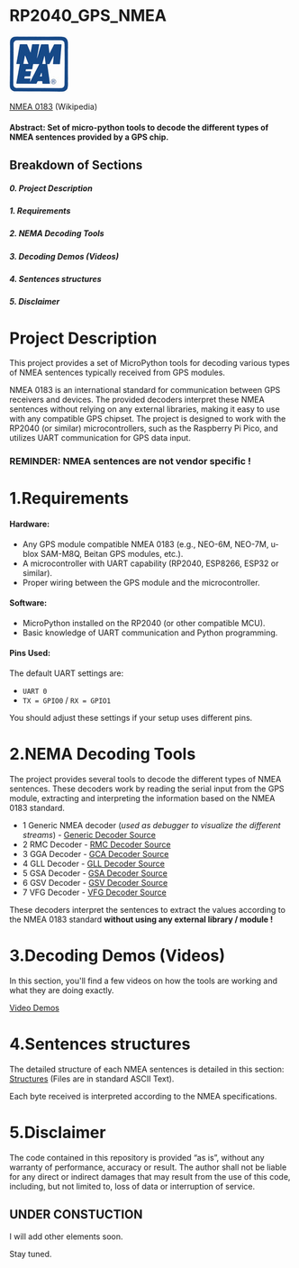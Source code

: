 # RP2040_GPS_NMEA
![Pic](https://github.com/MicroControleurMonde/RP2040_GPS_NMEA/blob/main/NMEA_sentences_definitions/nmea-logo-blue.jpg)

[NMEA 0183](https://en.wikipedia.org/wiki/NMEA_0183) (Wikipedia)

#### Abstract: Set of micro-python tools to decode the different types of NMEA sentences provided by a GPS chip.

## Breakdown of Sections
##### 0. Project Description
##### 1. Requirements
##### 2. NEMA Decoding Tools
##### 3. Decoding Demos (Videos)
##### 4. Sentences structures
##### 5. Disclaimer

# Project Description

This project provides a set of MicroPython tools for decoding various types of NMEA sentences typically received from GPS modules. 

NMEA 0183 is an international standard for communication between GPS receivers and devices. The provided decoders interpret these NMEA sentences without relying on any external libraries, making it easy to use with any compatible GPS chipset. The project is designed to work with the RP2040 (or similar) microcontrollers, such as the Raspberry Pi Pico, and utilizes UART communication for GPS data input.

### **REMINDER**:  **NMEA sentences are not vendor specific !**

# 1.Requirements
#### Hardware:
- Any GPS module compatible NMEA 0183 (e.g., NEO-6M, NEO-7M, u-blox SAM-M8Q, Beitan GPS modules,  etc.).
- A microcontroller with UART capability (RP2040, ESP8266, ESP32 or similar).
- Proper wiring between the GPS module and the microcontroller.

#### Software:
- MicroPython installed on the RP2040 (or other compatible MCU).
- Basic knowledge of UART communication and Python programming.

#### Pins Used:

The default UART settings are:
- `UART 0`
- `TX = GPIO0` / `RX = GPIO1`
  
You should adjust these settings if your setup uses different pins.


# 2.NEMA Decoding Tools

 The project provides several tools to decode the different types of NMEA sentences. These decoders work by reading the serial input from the GPS module, extracting and interpreting the information based on the NMEA 0183 standard.

- 1 Generic NMEA decoder (*used as debugger to visualize the different streams*) - [Generic Decoder Source](https://github.com/MicroControleurMonde/RP2040_GPS_NMEA/blob/main/TEST_NMEA_%24GP.py)
- 2 RMC Decoder - [RMC Decoder Source](https://github.com/MicroControleurMonde/RP2040_GPS_NMEA/blob/main/TEST_NMEA_GNRMC_PARSER.V2.py)
- 3 GGA Decoder - [GCA Decoder Source](https://github.com/MicroControleurMonde/RP2040_GPS_NMEA/blob/main/TEST_NMEA_GGA.v1.py)
- 4 GLL Decoder - [GLL Decoder Source](https://github.com/MicroControleurMonde/RP2040_GPS_NMEA/blob/main/TEST_NMEA_GLL.V1.py)
- 5 GSA Decoder - [GSA Decoder Source](https://github.com/MicroControleurMonde/RP2040_GPS_NMEA/blob/main/TEST_NMEA_GSA.V1.py)
- 6 GSV Decoder - [GSV Decoder Source](https://github.com/MicroControleurMonde/RP2040_GPS_NMEA/blob/main/TEST_NMEA_GSV.V1.py)
- 7 VFG Decoder - [VFG Decoder Source](https://github.com/MicroControleurMonde/RP2040_GPS_NMEA/blob/main/TEST_NMEA_VTG.V1.py)

These decoders interpret the sentences to extract the values according to the NMEA 0183 standard **without using any external library / module !**

# 3.Decoding Demos (Videos)

In this section, you'll find a few videos on how the tools are working and what they are doing exactly.

[Video Demos](https://github.com/MicroControleurMonde/RP2040_GPS_NMEA/blob/main/videos/demo_video.md)


# 4.Sentences structures

The detailed structure of each NMEA sentences is detailed in this section: [Structures](https://github.com/MicroControleurMonde/RP2040_GPS_NMEA/blob/main/NMEA_sentences_definitions/definitions.md)
(Files are in standard ASCII Text).

Each byte received is interpreted according to the NMEA specifications.

# 5.Disclaimer

The code contained in this repository is provided “as is”, without any warranty of performance, accuracy or result. 
The author shall not be liable for any direct or indirect damages that may result from the use of this code, including, but not limited to, loss of data or interruption of service.

## UNDER CONSTUCTION
I will add other elements soon. 

Stay tuned.


